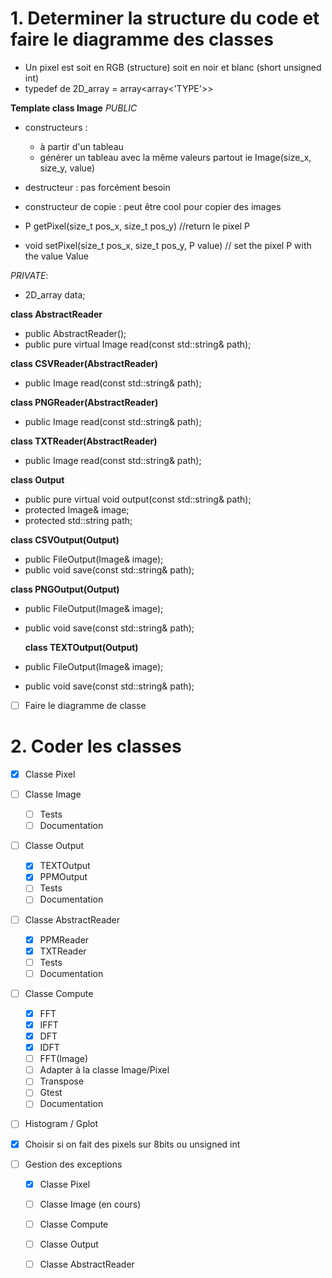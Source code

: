 # 1. Determiner la structure du code et faire le diagramme des classes

* Un pixel est soit en RGB (structure) soit en noir et blanc (short unsigned int)
* typedef de 2D_array = array<array<'TYPE'>>

**Template <Pixel> class Image** 
_PUBLIC_
* constructeurs : 
  * à partir d'un tableau
  * générer un tableau avec la même valeurs partout ie Image(size_x, size_y, value)

* destructeur : pas forcément besoin

* constructeur de copie : peut être cool pour copier des images

* P getPixel(size_t pos_x, size_t pos_y) //return le pixel P
* void setPixel(size_t pos_x, size_t pos_y, P value) // set the pixel P with the value Value

_PRIVATE_:
* 2D_array<Pixel> data;

**class AbstractReader**
* public AbstractReader();
* public pure virtual Image read(const std::string& path);

**class CSVReader(AbstractReader)**
* public Image read(const std::string& path);

**class PNGReader(AbstractReader)**
* public Image read(const std::string& path);

**class TXTReader(AbstractReader)**
* public Image read(const std::string& path);


**class Output**
* public pure virtual void output(const std::string& path);
* protected Image& image;
* protected std::string path;

**class CSVOutput(Output)**
* public FileOutput(Image& image);
* public void save(const std::string& path);

**class PNGOutput(Output)**
* public FileOutput(Image& image);
* public void save(const std::string& path);
  
  **class TEXTOutput(Output)**
* public FileOutput(Image& image);
* public void save(const std::string& path);


- [ ] Faire le diagramme de classe

# 2. Coder les classes

- [x] Classe Pixel
- [ ] Classe Image
  - [ ] Tests
  - [ ] Documentation
- [ ] Classe Output
  - [x] TEXTOutput
  - [x] PPMOutput
  - [ ] Tests
  - [ ] Documentation
- [ ] Classe AbstractReader
  - [x] PPMReader
  - [x] TXTReader
  - [ ] Tests
  - [ ] Documentation
- [ ] Classe Compute
  - [x] FFT
  - [x] IFFT
  - [x] DFT
  - [x] IDFT
  - [ ] FFT(Image)
  - [ ] Adapter à la classe Image/Pixel
  - [ ] Transpose
  - [ ] Gtest
  - [ ] Documentation
- [ ] Histogram / Gplot

- [x] Choisir si on fait des pixels sur 8bits ou unsigned int
- [ ] Gestion des exceptions
  - [x] Classe Pixel
  - [ ] Classe Image (en cours)
  - [ ] Classe Compute
  - [ ] Classe Output
  - [ ] Classe AbstractReader


